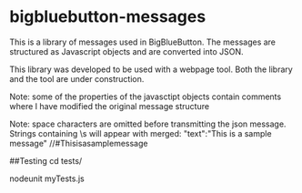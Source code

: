 bigbluebutton-messages
===================

This is a library of messages used in BigBlueButton.
The messages are structured as Javascript objects and
are converted into JSON.

This library was developed to be used with a webpage tool.
Both the library and the tool are under construction.

Note: some of the properties of the javasctipt objects contain
comments where I have modified the original message structure

Note: space characters are omitted before transmitting the json
message. Strings containing \s will appear with merged:
"text":"This is a sample message" //#Thisisasamplemessage

##Testing
cd tests/

nodeunit myTests.js
